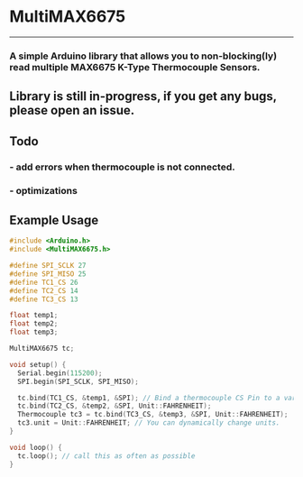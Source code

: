 # MultiMAX6675
---
### A simple Arduino library that allows you to **non-blocking(ly)** read multiple MAX6675 K-Type Thermocouple Sensors.

## **Library is still in-progress, if you get any bugs, please open an issue.**

## Todo
### - add errors when thermocouple is not connected.
### - optimizations

## Example Usage
```c++
#include <Arduino.h>
#include <MultiMAX6675.h>

#define SPI_SCLK 27
#define SPI_MISO 25
#define TC1_CS 26
#define TC2_CS 14
#define TC3_CS 13

float temp1;
float temp2;
float temp3;

MultiMAX6675 tc;

void setup() {
  Serial.begin(115200);
  SPI.begin(SPI_SCLK, SPI_MISO);

  tc.bind(TC1_CS, &temp1, &SPI); // Bind a thermocouple CS Pin to a variable, they will update on their own, no need for users to manually read.
  tc.bind(TC2_CS, &temp2, &SPI, Unit::FAHRENHEIT);
  Thermocouple tc3 = tc.bind(TC3_CS, &temp3, &SPI, Unit::FAHRENHEIT);
  tc3.unit = Unit::FAHRENHEIT; // You can dynamically change units.
}

void loop() {
  tc.loop(); // call this as often as possible
}
```
